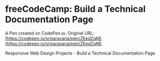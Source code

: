 # freeCodeCamp: Build a Technical Documentation Page

A Pen created on CodePen.io. Original URL: [https://codepen.io/srisaravana/pen/ZEedZqM](https://codepen.io/srisaravana/pen/ZEedZqM).

Responsive Web Design Projects - Build a Technical Documentation Page
